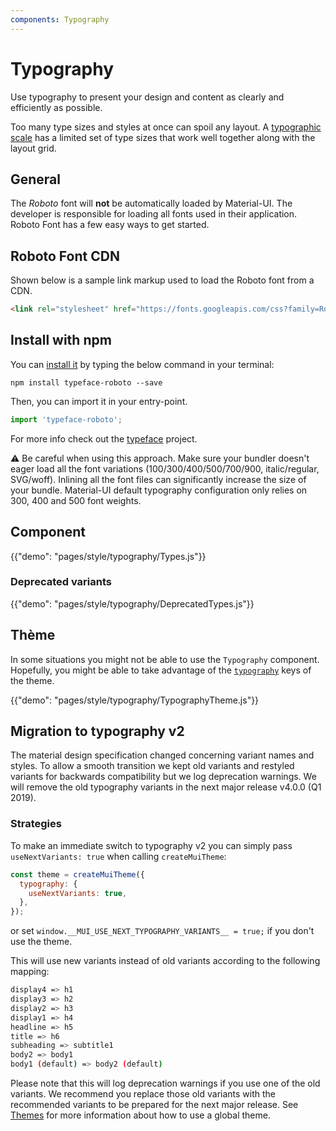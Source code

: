 ```yaml
---
components: Typography
---
```

# Typography

<p class="description">Use typography to present your design and content as clearly and efficiently as possible.</p>

Too many type sizes and styles at once can spoil any layout. A [typographic scale](https://material.io/design/typography/#type-scale) has a limited set of type sizes that work well together along with the layout grid.

## General

The *Roboto* font will **not** be automatically loaded by Material-UI. The developer is responsible for loading all fonts used in their application. Roboto Font has a few easy ways to get started.

## Roboto Font CDN

Shown below is a sample link markup used to load the Roboto font from a CDN.

```html
<link rel="stylesheet" href="https://fonts.googleapis.com/css?family=Roboto:300,400,500">
```

## Install with npm

You can [install it](https://www.npmjs.com/package/typeface-roboto) by typing the below command in your terminal:

`npm install typeface-roboto --save`

Then, you can import it in your entry-point.

```js
import 'typeface-roboto';
```

For more info check out the [typeface](https://github.com/KyleAMathews/typefaces/tree/master/packages/roboto) project.

⚠️ Be careful when using this approach. Make sure your bundler doesn't eager load all the font variations (100/300/400/500/700/900, italic/regular, SVG/woff). Inlining all the font files can significantly increase the size of your bundle. Material-UI default typography configuration only relies on 300, 400 and 500 font weights.

## Component

{{"demo": "pages/style/typography/Types.js"}}

### Deprecated variants

{{"demo": "pages/style/typography/DeprecatedTypes.js"}}

## Thème

In some situations you might not be able to use the `Typography` component. Hopefully, you might be able to take advantage of the [`typography`](/customization/default-theme/?expend-path=$.typography) keys of the theme.

{{"demo": "pages/style/typography/TypographyTheme.js"}}

## Migration to typography v2

The material design specification changed concerning variant names and styles. To allow a smooth transition we kept old variants and restyled variants for backwards compatibility but we log deprecation warnings. We will remove the old typography variants in the next major release v4.0.0 (Q1 2019).

### Strategies

To make an immediate switch to typography v2 you can simply pass `useNextVariants: true` when calling `createMuiTheme`:

```js
const theme = createMuiTheme({
  typography: {
    useNextVariants: true,
  },
});
```

or set `window.__MUI_USE_NEXT_TYPOGRAPHY_VARIANTS__ = true;` if you don't use the theme.

This will use new variants instead of old variants according to the following mapping:

```sh
display4 => h1
display3 => h2
display2 => h3
display1 => h4
headline => h5
title => h6
subheading => subtitle1
body2 => body1
body1 (default) => body2 (default)
```

Please note that this will log deprecation warnings if you use one of the old variants. We recommend you replace those old variants with the recommended variants to be prepared for the next major release. See [Themes](/customization/themes/) for more information about how to use a global theme.